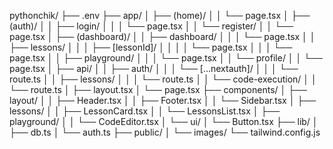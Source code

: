pythonchik/
├── .env
├── app/
│   ├── (home)/
│   │   └── page.tsx
│   ├── (auth)/
│   │   ├── login/
│   │   │   └── page.tsx
│   │   └── register/
│   │       └── page.tsx
│   ├── (dashboard)/
│   │   ├── dashboard/
│   │   │   └── page.tsx
│   │   ├── lessons/
│   │   │   ├── [lessonId]/
│   │   │   │   └── page.tsx
│   │   │   └── page.tsx
│   │   ├── playground/
│   │   │   └── page.tsx
│   │   └── profile/
│   │       └── page.tsx
│   ├── api/
│   │   ├── auth/
│   │   │   └── [...nextauth]/
│   │   │       └── route.ts
│   │   ├── lessons/
│   │   │   └── route.ts
│   │   └── code-execution/
│   │       └── route.ts
│   ├── layout.tsx
│   └── page.tsx
├── components/
│   ├── layout/
│   │   ├── Header.tsx
│   │   ├── Footer.tsx
│   │   └── Sidebar.tsx
│   ├── lessons/
│   │   ├── LessonCard.tsx
│   │   └── LessonsList.tsx
│   ├── playground/
│   │   └── CodeEditor.tsx
│   └── ui/
│       └── Button.tsx
├── lib/
│   ├── db.ts
│   └── auth.ts
├── public/
│   └── images/
└── tailwind.config.js